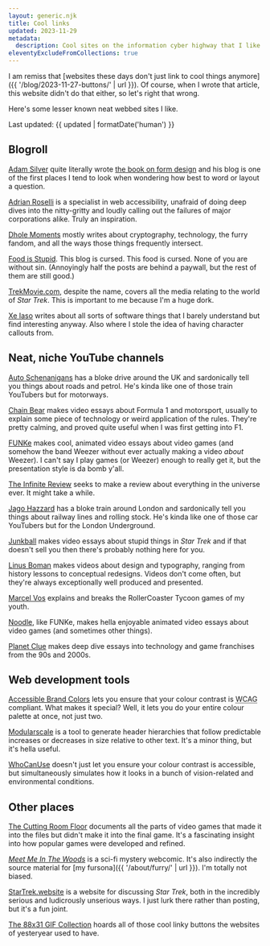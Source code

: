 ```yaml
---
layout: generic.njk
title: Cool links
updated: 2023-11-29
metadata:
  description: Cool sites on the information cyber highway that I like.
eleventyExcludeFromCollections: true
---
```


I am remiss that [websites these days don't just link to cool things anymore]({{ '/blog/2023-11-27-buttons/' | url }}). Of course, when I wrote that article, this website didn't do that either, so let's right that wrong.

Here's some lesser known neat webbed sites I like.

Last updated: {{ updated | formatDate('human') }}

## Blogroll

[Adam Silver](https://adamsilver.io/) quite literally wrote [the book on form design](https://formdesignpatterns.com/) and his blog is one of the first places I tend to look when wondering how best to word or layout a question.

[Adrian Roselli](https://adrianroselli.com/) is a specialist in web accessibility, unafraid of doing deep dives into the nitty-gritty and loudly calling out the failures of major corporations alike. Truly an inspiration.

[Dhole Moments](https://soatok.blog/) mostly writes about cryptography, technology, the furry fandom, and all the ways those things frequently intersect.

[Food is Stupid](https://foodisstupid.substack.com/). This blog is cursed. This food is cursed. None of you are without sin. (Annoyingly half the posts are behind a paywall, but the rest of them are still good.)

[TrekMovie.com](https://trekmovie.com/), despite the name, covers all the media relating to the world of _Star Trek_. This is important to me because I'm a huge dork.

[Xe Iaso](https://xeiaso.net/) writes about all sorts of software things that I barely understand but find interesting anyway. Also where I stole the idea of having character callouts from.

## Neat, niche YouTube channels

[Auto Schenanigans](https://www.youtube.com/@AutoShenanigans) has a bloke drive around the UK and sardonically tell you things about roads and petrol. He's kinda like one of those train YouTubers but for motorways.

[Chain Bear](https://www.youtube.com/@chainbear) makes video essays about Formula 1 and motorsport, usually to explain some piece of technology or weird application of the rules. They're pretty calming, and proved quite useful when I was first getting into F1.

[FUNKe](https://www.youtube.com/@FUNKe) makes cool, animated video essays about video games (and somehow the band Weezer without ever actually making a video _about_ Weezer). I can't say I play games (or Weezer) enough to really get it, but the presentation style is da bomb y'all.

[The Infinite Review](https://www.youtube.com/@TheInfiniteReview) seeks to make a review about everything in the universe ever. It might take a while.

[Jago Hazzard](https://www.youtube.com/@JagoHazzard) has a bloke train around London and sardonically tell you things about railway lines and rolling stock. He's kinda like one of those car YouTubers but for the London Underground.

[Junkball](https://www.youtube.com/@JunkBallMedia) makes video essays about stupid things in _Star Trek_ and if that doesn't sell you then there's probably nothing here for you.

[Linus Boman](https://www.youtube.com/@LinusBoman) makes videos about design and typography, ranging from history lessons to conceptual redesigns. Videos don't come often, but they're always exceptionally well produced and presented.

[Marcel Vos](https://www.youtube.com/@MarcelVos) explains and breaks the RollerCoaster Tycoon games of my youth.

[Noodle](https://www.youtube.com/@noodlefunny), like FUNKe, makes hella enjoyable animated video essays about video games (and sometimes other things).

[Planet Clue](https://www.youtube.com/@planetclue) makes deep dive essays into technology and game franchises from the 90s and 2000s.

## Web development tools

[Accessible Brand Colors](https://abc.useallfive.com/) lets you ensure that your colour contrast is <abbr title="Web Content Accessibility Guidelines">WCAG</abbr> compliant. What makes it special? Well, it lets you do your entire colour palette at once, not just two.

[Modularscale](https://www.modularscale.com/) is a tool to generate header hierarchies that follow predictable increases or decreases in size relative to other text. It's a minor thing, but it's hella useful.

[WhoCanUse](https://www.whocanuse.com/) doesn't just let you ensure your colour contrast is accessible, but simultaneously simulates how it looks in a bunch of vision-related and environmental conditions.

## Other places

[The Cutting Room Floor](https://tcrf.net/) documents all the parts of video games that made it into the files but didn't make it into the final game. It's a fascinating insight into how popular games were developed and refined.

_[Meet Me In The Woods](https://mmitwcomic.tumblr.com/post/699016339886637056/cover-and-a-little-dedicatory-pagebecause-im-a)_ is a sci-fi mystery webcomic. It's also indirectly the source material for [my fursona]({{ '/about/furry/' | url }}). I'm totally not biased.

[StarTrek.website](https://startrek.website/) is a website for discussing _Star Trek_, both in the incredibly serious and ludicrously unserious ways. I just lurk there rather than posting, but it's a fun joint.

[The 88x31 GIF Collection](https://cyber.dabamos.de/88x31/) hoards all of those cool linky buttons the websites of yesteryear used to have.
